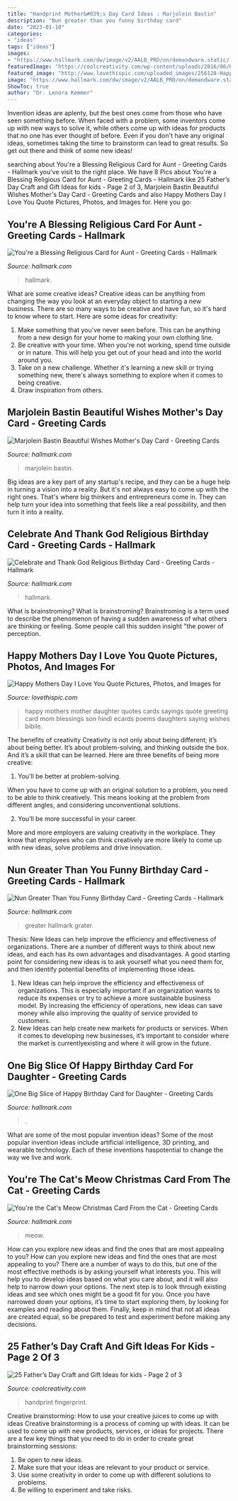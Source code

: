 ```yaml
---
title: "Handprint Mother&#039;s Day Card Ideas : Marjolein Bastin"
description: "Nun greater than you funny birthday card"
date: "2023-01-10"
categories:
- "ideas"
tags: ["ideas"]
images:
- "https://www.hallmark.com/dw/image/v2/AALB_PRD/on/demandware.static/-/Sites-hallmark-master/default/dw2e00476e/images/finished-goods/products/399MDD4072/Embossed-Flowers-Religious-Mothers-Day-Card-for-Aunt_399MDD4072_04.jpg?sw=1920"
featuredImage: "https://coolcreativity.com/wp-content/uploads/2016/06/Handprint-Daddy’s-Grilling-Partner-Card.jpg"
featured_image: "http://www.lovethispic.com/uploaded_images/256128-Happy-Mothers-Day-I-Love-You-Quote.jpg"
image: "https://www.hallmark.com/dw/image/v2/AALB_PRD/on/demandware.static/-/Sites-hallmark-master/default/dwb5166c61/images/finished-goods/Beautiful-Wishes-Mothers-Day-Card-root-599MOA3416_PV.1.MOA3416.jpg_Source_Image.jpg"
ShowToc: true
author: "Dr. Lenora Kemmer"
---
```



Invention ideas are aplenty, but the best ones come from those who have seen something before. When faced with a problem, some inventors come up with new ways to solve it, while others come up with ideas for products that no one has ever thought of before. Even if you don't have any original ideas, sometimes taking the time to brainstorm can lead to great results. So get out there and think of some new ideas!

	

		
searching about You&#039;re a Blessing Religious Card for Aunt - Greeting Cards - Hallmark you've visit to the right place. We have 8 Pics about You&#039;re a Blessing Religious Card for Aunt - Greeting Cards - Hallmark like 25 Father’s Day Craft and Gift Ideas for kids - Page 2 of 3, Marjolein Bastin Beautiful Wishes Mother&#039;s Day Card - Greeting Cards and also Happy Mothers Day I Love You Quote Pictures, Photos, and Images for. Here you go:
		
    
## You&#039;re A Blessing Religious Card For Aunt - Greeting Cards - Hallmark

<img loading=lazy src="https://www.hallmark.com/dw/image/v2/AALB_PRD/on/demandware.static/-/Sites-hallmark-master/default/dw2e00476e/images/finished-goods/products/399MDD4072/Embossed-Flowers-Religious-Mothers-Day-Card-for-Aunt_399MDD4072_04.jpg?sw=1920" onerror="this.onerror=null;this.src='https://tse3.mm.bing.net/th?id=OIP.AYjHWhFbQNl4y0JppxpjlgHaHa&amp;pid=15.1';" alt="You&#039;re a Blessing Religious Card for Aunt - Greeting Cards - Hallmark">

_Source: hallmark.com_

>hallmark. 

	

What are some creative ideas?
Creative ideas can be anything from changing the way you look at an everyday object to starting a new business. There are so many ways to be creative and have fun, so it's hard to know where to start. Here are some ideas for creativity: 
1. Make something that you've never seen before. This can be anything from a new design for your home to making your own clothing line. 
2. Be creative with your time. When you're not working, spend time outside or in nature. This will help you get out of your head and into the world around you. 
3. Take on a new challenge. Whether it's learning a new skill or trying something new, there's always something to explore when it comes to being creative. 
4. Draw inspiration from others.

    
## Marjolein Bastin Beautiful Wishes Mother&#039;s Day Card - Greeting Cards

<img loading=lazy src="https://www.hallmark.com/dw/image/v2/AALB_PRD/on/demandware.static/-/Sites-hallmark-master/default/dwb5166c61/images/finished-goods/Beautiful-Wishes-Mothers-Day-Card-root-599MOA3416_PV.1.MOA3416.jpg_Source_Image.jpg" onerror="this.onerror=null;this.src='https://tse4.mm.bing.net/th?id=OIP.t1dJrrsJIyHghc4kD0UA-gHaKz&amp;pid=15.1';" alt="Marjolein Bastin Beautiful Wishes Mother&#039;s Day Card - Greeting Cards">

_Source: hallmark.com_

>marjolein bastin. 

	

Big ideas are a key part of any startup's recipe, and they can be a huge help in turning a vision into a reality. But it's not always easy to come up with the right ones. That's where big thinkers and entrepreneurs come in. They can help turn your idea into something that feels like a real possibility, and then turn it into a reality.

    
## Celebrate And Thank God Religious Birthday Card - Greeting Cards - Hallmark

<img loading=lazy src="https://www.hallmark.com/dw/image/v2/AALB_PRD/on/demandware.static/-/Sites-hallmark-master/default/dw1012a2de/images/finished-goods/Celebrate-and-Thank-God-Religious-Birthday-Card-root-239LGH1003_PV.1.LGH1003.jpg_Source_Image.jpg" onerror="this.onerror=null;this.src='https://tse1.mm.bing.net/th?id=OIP.n18jeS_Hl8-I9ML-6A7iTQHaKz&amp;pid=15.1';" alt="Celebrate and Thank God Religious Birthday Card - Greeting Cards - Hallmark">

_Source: hallmark.com_

>hallmark. 

	

What is brainstroming?
What is brainstroming? Brainstroming is a term used to describe the phenomenon of having a sudden awareness of what others are thinking or feeling. Some people call this sudden insight "the power of perception.

    
## Happy Mothers Day I Love You Quote Pictures, Photos, And Images For

<img loading=lazy src="http://www.lovethispic.com/uploaded_images/256128-Happy-Mothers-Day-I-Love-You-Quote.jpg" onerror="this.onerror=null;this.src='https://tse3.mm.bing.net/th?id=OIP.dXzouXgrJ3dZ_CJkbdOx4wHaFz&amp;pid=15.1';" alt="Happy Mothers Day I Love You Quote Pictures, Photos, and Images for">

_Source: lovethispic.com_

>happy mothers mother daughter quotes cards sayings quote greeting card mom blessings son hindi ecards poems daughters saying wishes bibile. 

	

The benefits of creativity
Creativity is not only about being different; it’s about being better. It’s about problem-solving, and thinking outside the box. And it’s a skill that can be learned. Here are three benefits of being more creative:
1. You’ll be better at problem-solving.

When you have to come up with an original solution to a problem, you need to be able to think creatively. This means looking at the problem from different angles, and considering unconventional solutions.

2. You’ll be more successful in your career.

More and more employers are valuing creativity in the workplace. They know that employees who can think creatively are more likely to come up with new ideas, solve problems and drive innovation.

    
## Nun Greater Than You Funny Birthday Card - Greeting Cards - Hallmark

<img loading=lazy src="https://www.hallmark.com/dw/image/v2/AALB_PRD/on/demandware.static/-/Sites-hallmark-master/default/dw1be490a6/images/finished-goods/Nun-With-a-Cheese-Grater-Funny-Birthday-Card_369ZZB3705_04.jpg?sw=1200&amp;sh=1200&amp;sm=fit" onerror="this.onerror=null;this.src='https://tse1.mm.bing.net/th?id=OIP.JJdetIZvC1TvJbNmOnGWlAHaHa&amp;pid=15.1';" alt="Nun Greater Than You Funny Birthday Card - Greeting Cards - Hallmark">

_Source: hallmark.com_

>greater hallmark grater. 

	

Thesis:
New Ideas can help improve the efficiency and effectiveness of organizations.
There are a number of different ways to think about new ideas, and each has its own advantages and disadvantages. A good starting point for considering new ideas is to ask yourself what you need them for, and then identify potential benefits of implementing those ideas.
1) New Ideas can help improve the efficiency and effectiveness of organizations.  This is especially important if an organization wants to reduce its expenses or try to achieve a more sustainable business model. By increasing the efficiency of operations, new ideas can save money while also improving the quality of service provided to customers. 
2) New Ideas can help create new markets for products or services. When it comes to developing new businesses, it’s important to consider where the market is currentlyexisting and where it will grow in the future.

    
## One Big Slice Of Happy Birthday Card For Daughter - Greeting Cards

<img loading=lazy src="https://www.hallmark.com/dw/image/v2/AALB_PRD/on/demandware.static/-/Sites-hallmark-master/default/dw724a51c7/images/finished-goods/One-Big-Slice-of-Happy-Birthday-Card-for-Daughter-root-239LGH1111_PV.1.LGH1111.jpg_Source_Image.jpg" onerror="this.onerror=null;this.src='https://tse4.mm.bing.net/th?id=OIP.MgoaVdXR5yoaqoJsQdIK_wHaKz&amp;pid=15.1';" alt="One Big Slice of Happy Birthday Card for Daughter - Greeting Cards">

_Source: hallmark.com_

>. 

	

What are some of the most popular invention ideas?
Some of the most popular invention ideas include artificial intelligence, 3D printing, and wearable technology. Each of these inventions haspotential to change the way we live and work.

    
## You&#039;re The Cat&#039;s Meow Christmas Card From The Cat - Greeting Cards

<img loading=lazy src="https://www.hallmark.com/dw/image/v2/AALB_PRD/on/demandware.static/-/Sites-hallmark-master/default/dw07b9ee51/images/finished-goods/Cats-Meow-Christmas-Card-From-the-Cat_299XZH5804_04.jpg?sw=1920" onerror="this.onerror=null;this.src='https://tse3.mm.bing.net/th?id=OIP.afrEKMlICKiGbQHEUYG-TwHaHa&amp;pid=15.1';" alt="You&#039;re the Cat&#039;s Meow Christmas Card From the Cat - Greeting Cards">

_Source: hallmark.com_

>meow. 

	

How can you explore new ideas and find the ones that are most appealing to you?
How can you explore new ideas and find the ones that are most appealing to you? There are a number of ways to do this, but one of the most effective methods is by asking yourself what interests you. This will help you to develop ideas based on what you care about, and it will also help to narrow down your options. The next step is to look through existing ideas and see which ones might be a good fit for you. Once you have narrowed down your options, it’s time to start exploring them, by looking for examples and reading about them. Finally, keep in mind that not all ideas are created equal, so be prepared to test and experiment before making any decisions.

    
## 25 Father’s Day Craft And Gift Ideas For Kids - Page 2 Of 3

<img loading=lazy src="https://coolcreativity.com/wp-content/uploads/2016/06/Handprint-Daddy’s-Grilling-Partner-Card.jpg" onerror="this.onerror=null;this.src='https://tse4.mm.bing.net/th?id=OIP.m9TqBGrBqjdyoJVF5CgiZgHaLH&amp;pid=15.1';" alt="25 Father’s Day Craft and Gift Ideas for kids - Page 2 of 3">

_Source: coolcreativity.com_

>handprint fingerprint. 

	

Creative brainstorming: How to use your creative juices to come up with ideas
Creative brainstorming is a process of coming up with ideas. It can be used to come up with new products, services, or ideas for projects. There are a few key things that you need to do in order to create great brainstorming sessions:
1. Be open to new ideas.
2. Make sure that your ideas are relevant to your product or service.
3. Use some creativity in order to come up with different solutions to problems.
4. Be willing to experiment and take risks.

